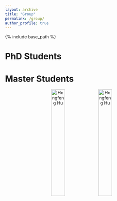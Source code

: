 ```yaml
---
layout: archive
title: "Group"
permalink: /group/
author_profile: true
---
```


{% include base_path %}

PhD Students
======



Master Students
======
<center class ='img'>
    <img title="Hongfeng Hu" src="/images/huhongfeng.png" width="30%" height= "30%">
    <img title="Hongfeng Hu" src="/images/huhongfeng.png" width="30%" height= "30%">                                            
</center>
